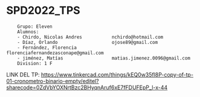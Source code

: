 # SPD2022_TPS

        Grupo: Eleven
        Alumnos: 
        - Chirdo, Nicolas Andres           nchirdo@hotmail.com
        - Díaz, Orlando                    ojose89@gmail.com
        - Fernández, Florencia             florenciafernandezasconape@gmail.com
        - jiménez, Matías                  matias.jimenez.0096@gmail.com
        Division: 1 F

LINK DEL TP: 
https://www.tinkercad.com/things/kEQ0w35fl8P-copy-of-tp-01-cronometro-binario-empty/editel?sharecode=0ZdVbYOXNrtBzc2BHyqnAruf6xE7fFDUFEpP_l-x-44
